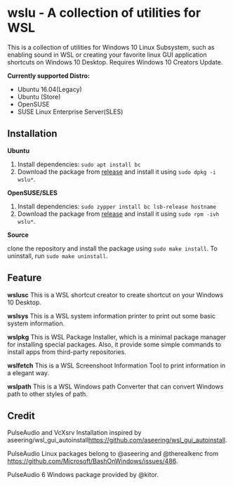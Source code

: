 # wslu - A collection of utilities for WSL
This is a collection of utilities for Windows 10 Linux Subsystem, such as enabling sound in WSL or creating your favorite linux GUI application shortcuts on Windows 10 Desktop. Requires Windows 10 Creators Update. 

**Currently supported Distro:**
- Ubuntu 16.04(Legacy)
- Ubuntu (Store)
- OpenSUSE
- SUSE Linux Enterprise Server(SLES)

## Installation

**Ubuntu**

1. Install dependencies: `sudo apt install bc`
2. Download the package from [release](https://github.com/patrick330602/wslu/releases) and install it using `sudo dpkg -i wslu*`.

**OpenSUSE/SLES**

1. Install dependencies: `sudo zypper install bc lsb-release hostname`
2. Download the package from [release](https://github.com/patrick330602/wslu/releases) and install it using `sudo rpm -ivh wslu*`.

**Source**

clone the repository and install the package using `sudo make install`. To uninstall, run `sudo make uninstall`.

## Feature
**wslusc**
This is a WSL shortcut creator to create shortcut on your Windows 10 Desktop. 

**wslsys**
This is a WSL system information printer to print out some basic system information.

**wslpkg** 
This is WSL Package Installer, which is a minimal package manager for installing special packages. Also, it provide some simple commands to install apps from third-party repositories.

**wslfetch**
This is a WSL Screenshoot Information Tool to print information in a elegant way.

**wslpath**
This is a WSL Windows path Converter that can convert Windows path to other styles of path.

## Credit
PulseAudio and VcXsrv Installation inspired by aseering/wsl_gui_autoinstall<https://github.com/aseering/wsl_gui_autoinstall>.

PulseAudio Linux packages belong to @aseering and @therealkenc from <https://github.com/Microsoft/BashOnWindows/issues/486>.

PulseAudio 6 Windows package provided by @kitor. 
